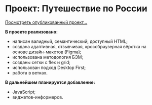 # Проект: Путешествие по России

[Посмотреть опубликованный проект...](https://calista1709.github.io/russian-travel/)

**В проекте реализовано:**

* написан валидный, семантический, доступный HTML;
* создана адаптивная, отзывчивая, кроссбраузерная вёрстка на основе дизайн-макетов (Figma);
* использована методология БЭМ;
* созданы сетки с flex и grid;
* использован подход Desktop First;
* работа в ветках.

**В дальнейшем планируется добавление:**

* JavaScript;
* виджетов-информеров.
